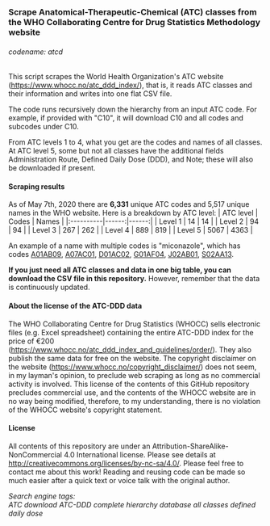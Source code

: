 ### Scrape Anatomical-Therapeutic-Chemical (ATC) classes from the WHO Collaborating Centre for Drug Statistics Methodology website
###### codename: atcd
This script scrapes the World Health Organization's ATC website (https://www.whocc.no/atc_ddd_index/), that is, it reads ATC classes and their information and writes into one flat CSV file.

The code runs recursively down the hierarchy from an input ATC code. For example, if provided with "C10", it will download C10 and all codes and subcodes under C10.
  
From ATC levels 1 to 4, what you get are the codes and names of all classes. At ATC level 5, some but not all classes have the additional fields Administration Route, Defined Daily Dose (DDD), and Note; these will also be downloaded if present.
  
#### Scraping results
As of May 7th, 2020 there are **6,331** unique ATC codes and 5,517 unique names in the WHO website. Here is a breakdown by ATC level: 
| ATC level | Codes | Names |
|:----------|------:|------:|
| Level 1   | 14    | 14    |
| Level 2   | 94    | 94    |
| Level 3   | 267   | 262   |
| Level 4   | 889   | 819   |
| Level 5   | 5067  | 4363  |
  
An example of a name with multiple codes is "miconazole", which has codes [A01AB09](https://www.whocc.no/atc_ddd_index/?code=A01AB09&showdescription=no), [A07AC01](https://www.whocc.no/atc_ddd_index/?code=A07AC01&showdescription=no), [D01AC02](https://www.whocc.no/atc_ddd_index/?code=D01AC02&showdescription=no), [G01AF04](https://www.whocc.no/atc_ddd_index/?code=G01AF04&showdescription=no), [J02AB01](https://www.whocc.no/atc_ddd_index/?code=J02AB01&showdescription=no), [S02AA13](https://www.whocc.no/atc_ddd_index/?code=S02AA13&showdescription=no).
  
**If you just need all ATC classes and data in one big table, you can download the CSV file in this repository.** However, remember that the data is continuously updated.  
  
#### About the license of the ATC-DDD data  
The WHO Collaborating Centre for Drug Statistics (WHOCC) sells electronic files (e.g. Excel spreadsheet) containing the entire ATC-DDD index for the price of €200 (https://www.whocc.no/atc_ddd_index_and_guidelines/order/). They also publish the same data for free on the website. The copyright disclaimer on the website (https://www.whocc.no/copyright_disclaimer/) does not seem, in my layman's opinion, to preclude web scraping as long as no commercial activity is involved. This license of the contents of this GitHub repository precludes commercial use, and the contents of the WHOCC website are in no way being modified, therefore, to my understanding, there is no violation of the WHOCC website's copyright statement.

#### License
All contents of this repository are under an Attribution-ShareAlike-NonCommercial 4.0 International license. Please see details at http://creativecommons.org/licenses/by-nc-sa/4.0/. Please feel free to contact me about this work! Reading and reusing code can be made so much easier after a quick text or voice talk with the original author.

_Search engine tags:  
ATC download ATC-DDD complete hierarchy database all classes defined daily dose_
